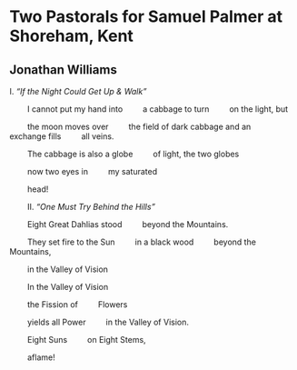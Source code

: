 # Two Pastorals for Samuel Palmer at Shoreham, Kent ﻿
## Jonathan Williams
I. _“If the Night Could Get Up & Walk”_

        I cannot put my hand into
        a cabbage to turn
        on the light, but

        the moon moves over
        the field of dark cabbage and an
        exchange fills
        all veins.

        The cabbage is also a globe
        of light, the two globes

        now two eyes in
        my saturated

        head!


        II. _“One Must Try Behind the Hills”_


        Eight Great Dahlias stood
        beyond the Mountains.

        They set fire to the Sun
        in a black wood
        beyond the Mountains,

        in the Valley of Vision

        In the Valley of Vision

        the Fission of
        Flowers

        yields all Power
        in the Valley of Vision.

        Eight Suns
        on Eight Stems,

        aflame!
﻿